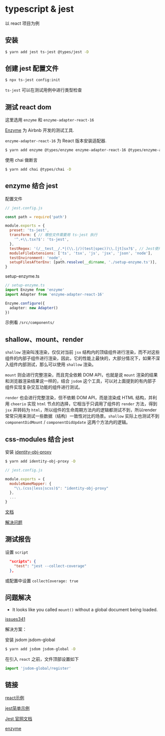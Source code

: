 # typescript & jest

以 react 项目为例

## 安装

```bash
$ yarn add jest ts-jest @types/jest -D
```

## 创建 jest 配置文件

```bash
$ npx ts-jest config:init
```

`ts-jest` 可以在测试用例中进行类型检查

## 测试 react dom

这里选用 `enzyme` 和 `enzyme-adapter-react-16`

[Enzyme](https://github.com/airbnb/enzyme) 为 Airbnb 开发的测试工具.

`enzyme-adapter-react-16` 为 React 版本安装适配器.

```bash
$ yarn add enzyme @types/enzyme enzyme-adapter-react-16 @types/enzyme-adapter-react-16 -D
```

使用 chai 做断言

```bash
$ yarn add chai @types/chai -D
```

## enzyme 结合 jest

配置文件

```js
// jest.config.js

const path = require('path')

module.exports = {
  preset: 'ts-jest',
  transform: { // 哪些文件需要用 ts-jest 执行
    '^.+\\.tsx?$': 'ts-jest',
  },
  testRegex: '(/__test__/.*|(\\.|/)(test|spec))\\.[jt]sx?$', // Jest使用模式或模式来检测测试文件
  moduleFileExtensions: ['ts', 'tsx', 'js', 'jsx', 'json', 'node'],
  testEnvironment: 'node',
  setupFilesAfterEnv: [path.resolve(__dirname, './setup-enzyme.ts')],
}
```

setup-enzyme.ts

```ts
// setup-enzyme.ts
import Enzyme from 'enzyme'
import Adapter from 'enzyme-adapter-react-16'

Enzyme.configure({
  adapter: new Adapter()
})
```

示例看 `/src/components/`

## shallow、mount、render

`shallow` 渲染叫浅渲染，仅仅对当前 `jsx` 结构内的顶级组件进行渲染，而不对这些组件的内部子组件进行渲染，因此，它的性能上最快的，大部分情况下，如果不深入组件内部测试，那么可以使用 `shallow` 渲染。

`mount` 则会进行完整渲染，而且完全依赖 DOM API，也就是说 `mount` 渲染的结果和浏览器渲染结果说一样的，结合 `jsdom` 这个工具，可以对上面提到的有内部子组件实现复杂交互功能的组件进行测试。

`render` 也会进行完整渲染，但不依赖 DOM API，而是渲染成 HTML 结构，并利用 `cheerio` 实现 `html` 节点的选择，它相当于只调用了组件的 `render` 方法，得到 `jsx` 并转码为 `html`，所以组件的生命周期方法内的逻辑都测试不到，所以render常常只用来测试一些数据（结构）一致性对比的场景。`shallow` 实际上也测试不到 `componentDidMount` / `componentDidUpdate` 这两个方法内的逻辑。

## css-modules 结合 jest

安装 [identity-obj-proxy](https://github.com/keyz/identity-obj-proxy)

```bash
$ yarn add identity-obj-proxy -D
```

```js
// jest.config.js

module.exports = {
  moduleNameMapper: {
    "\\.(css|less|scss)$": "identity-obj-proxy"
  },
  ...
}
```

[文档](https://jestjs.io/docs/en/webpack)

[解决问题](https://stackoverflow.com/questions/41040269/syntax-error-when-test-component-with-sass-file-imported)

## 测试报告

设置 `script`

```json
  "scripts": {
    "test": "jest --collect-coverage"
  },
```

或配置中设置 `collectCoverage: true`

## 问题解决

* It looks like you called `mount()` without a global document being loaded.

[issues341](https://github.com/airbnb/enzyme/issues/341)

解决方案：

安装 jsdom jsdom-global

```bash
$ yarn add jsdom jsdom-global -D
```

在引入 `react` 之前，文件顶部设置如下

```js
import 'jsdom-global/register'
```

## 链接

[react示例](https://github.com/dengwb1991/typescript-in-action/tree/master/jest-actions/ts-react-jest)

[jest简单示例](https://github.com/dengwb1991/typescript-in-action/tree/master/jest-actions/ts-jest)

[Jest 官网文档](https://jestjs.io/)

[enzyme](https://github.com/airbnb/enzyme)

